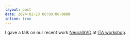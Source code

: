 ```yaml
---
layout: post
date: 2024-02-23 00:00:00-0000
inline: true
---
```


I gave a talk on our recent work [NeuralSVD](https://arxiv.org/abs/2402.03655) at [ITA workshop](https://ita.ucsd.edu).
